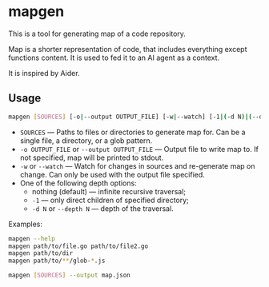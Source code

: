 # mapgen

This is a tool for generating map of a code repository.

Map is a shorter representation of code, that includes everything except functions content.  It is used to fed it to an AI agent as a context.

It is inspired by Aider.

## Usage

```bash
mapgen [SOURCES] [-o|--output OUTPUT_FILE] [-w|--watch] [-1|(-d N)|(--depth N)]
```
- `SOURCES` — Paths to files or directories to generate map for.  Can be a single file, a directory, or a glob pattern.
- `-o OUTPUT_FILE` or `--output OUTPUT_FILE` — Output file to write map to.  If not specified, map will be printed to stdout.
- `-w` or `--watch` — Watch for changes in sources and re-generate map on change.  Can only be used with the output file specified.
- One of the following depth options:
  - nothing (default) — infinite recursive traversal;
  - `-1` — only direct children of specified directory;
  - `-d N` or `--depth N` — depth of the traversal.

Examples:
```bash
mapgen --help
mapgen path/to/file.go path/to/file2.go
mapgen path/to/dir
mapgen path/to/**/glob-*.js

mapgen [SOURCES] --output map.json
```
